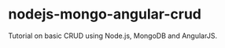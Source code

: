 nodejs-mongo-angular-crud
=========================

Tutorial on basic CRUD using Node.js, MongoDB and AngularJS.
